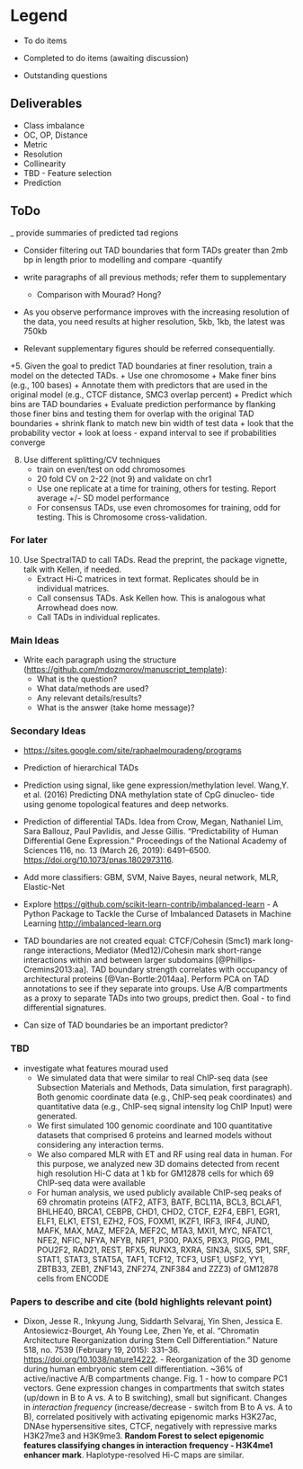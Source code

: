 # Legend

- To do items
+ Completed to do items (awaiting discussion)
* Outstanding questions

## Deliverables

- Class imbalance
- OC, OP, Distance
- Metric
- Resolution
- Collinearity
- TBD - Feature selection
- Prediction


## ToDo

_ provide summaries of predicted tad regions

+ Consider filtering out TAD boundaries that form TADs greater than 2mb bp in length prior to modelling and compare
   -quantify

- write paragraphs of all previous methods; refer them to supplementary
   - Comparison with Mourad? Hong?

- As you observe performance improves with the increasing resolution of the data, you need results at higher resolution, 5kb, 1kb, the latest was 750kb

- Relevant supplementary figures should be referred consequentially.

+5. Given the goal to predict TAD boundaries at finer resolution, train a model on the detected TADs.
    + Use one chromosome
    + Make finer bins (e.g., 100 bases)
    + Annotate them with predictors that are used in the original model (e.g., CTCF distance, SMC3 overlap percent)
    + Predict which bins are TAD boundaries
    + Evaluate prediction performance by flanking those finer bins and testing them for overlap with the original TAD boundaries
    + shrink flank to match new bin width of test data
    + look that the probability vector
    + look at loess
    - expand interval to see if probabilities converge
    
8. Use different splitting/CV techniques
    - train on even/test on odd chromosomes
    - 20 fold CV on 2-22 (not 9) and validate on chr1
    - Use one replicate at a time for training, others for testing. Report average +/- SD model performance
    - For consensus TADs, use even chromosomes for training, odd for testing. This is Chromosome cross-validation.


### For later

10. Use SpectralTAD to call TADs. Read the preprint, the package vignette, talk with Kellen, if needed.
    - Extract Hi-C matrices in text format. Replicates should be in individual matrices.
    - Call consensus TADs. Ask Kellen how. This is analogous what Arrowhead does now.
    - Call TADs in individual replicates.

### Main Ideas

- Write each paragraph using the structure (https://github.com/mdozmorov/manuscript_template):
    - What is the question?
    - What data/methods are used?
    - Any relevant details/results?
    - What is the answer (take home message)?
    
    
### Secondary Ideas

- https://sites.google.com/site/raphaelmouradeng/programs

- Prediction of hierarchical TADs

- Prediction using signal, like gene expression/methylation level. Wang,Y. et al. (2016) Predicting DNA methylation state of CpG dinucleo- tide using genome topological features and deep networks.

- Prediction of differential TADs. Idea from Crow, Megan, Nathaniel Lim, Sara Ballouz, Paul Pavlidis, and Jesse Gillis. “Predictability of Human Differential Gene Expression.” Proceedings of the National Academy of Sciences 116, no. 13 (March 26, 2019): 6491–6500. https://doi.org/10.1073/pnas.1802973116.

- Add more classifiers: GBM, SVM, Naive Bayes, neural network, MLR, Elastic-Net 

- Explore https://github.com/scikit-learn-contrib/imbalanced-learn - A Python Package to Tackle the Curse of Imbalanced Datasets in Machine Learning http://imbalanced-learn.org

- TAD boundaries are not created equal: CTCF/Cohesin (Smc1) mark long-range interactions, Mediator (Med12)/Cohesin mark short-range interactions within and between larger subdomains [@Phillips-Cremins2013:aa]. TAD boundary strength correlates with occupancy of architectural proteins [@Van-Bortle:2014aa]. Perform PCA on TAD annotations to see if they separate into groups. Use A/B compartments as a proxy to separate TADs into two groups, predict then. Goal - to find differential signatures.

- Can size of TAD boundaries be an important predictor?


### TBD 

- investigate what features mourad used
   * We simulated data that were similar to real ChIP-seq data (see Subsection Materials and
     Methods, Data simulation, first paragraph). Both genomic coordinate data (e.g., ChIP-seq peak
     coordinates) and quantitative data (e.g., ChIP-seq signal intensity log ChIP
     Input) were generated.
   * We first simulated 100 genomic coordinate and 100 quantitative datasets
     that comprised 6 proteins and learned models without considering any interaction terms.
   * We also compared MLR with ET and RF using real data in human. For this purpose, we analyzed new 3D domains detected from           recent high resolution Hi-C data at 1 kb for GM12878 cells for which 69 ChIP-seq data were available
   * For human analysis, we used publicly available ChIP-seq peaks of 69 chromatin proteins (ATF2, ATF3, BATF, BCL11A, BCL3,            BCLAF1, BHLHE40,       BRCA1, CEBPB, CHD1, CHD2, CTCF, E2F4, EBF1, EGR1, ELF1, ELK1, ETS1, EZH2, FOS, FOXM1, IKZF1, IRF3,          IRF4, JUND, MAFK, MAX, MAZ, MEF2A,          MEF2C, MTA3, MXI1, MYC, NFATC1, NFE2, NFIC, NFYA, NFYB, NRF1, P300, PAX5, PBX3,        PIGG, PML, POU2F2, RAD21, REST, RFX5, RUNX3, RXRA, SIN3A,      SIX5, SP1, SRF, STAT1, STAT3, STAT5A, TAF1, TCF12, TCF3, USF1,      USF2, YY1, ZBTB33, ZEB1, ZNF143, ZNF274, ZNF384 and ZZZ3) of GM12878 cells      from ENCODE 


### Papers to describe and cite (bold highlights relevant point)

- Dixon, Jesse R., Inkyung Jung, Siddarth Selvaraj, Yin Shen, Jessica E. Antosiewicz-Bourget, Ah Young Lee, Zhen Ye, et al. “Chromatin Architecture Reorganization during Stem Cell Differentiation.” Nature 518, no. 7539 (February 19, 2015): 331–36. https://doi.org/10.1038/nature14222. - Reorganization of the 3D genome during human embryonic stem cell differentiation. ~36% of active/inactive A/B compartments change. Fig. 1 - how to compare PC1 vectors. Gene expression changes in compartments that switch states (up/down in B to A vs. A to B switching), small but significant. Changes in _interaction frequency_ (increase/decrease - switch from B to A vs. A to B), correlated positively with activating epigenomic marks H3K27ac, DNAse hypersensitive sites, CTCF, negatively with repressive marks H3K27me3 and H3K9me3. **Random Forest to select epigenomic features classifying changes in interaction frequency - H3K4me1 enhancer mark**. Haplotype-resolved Hi-C maps are similar.



